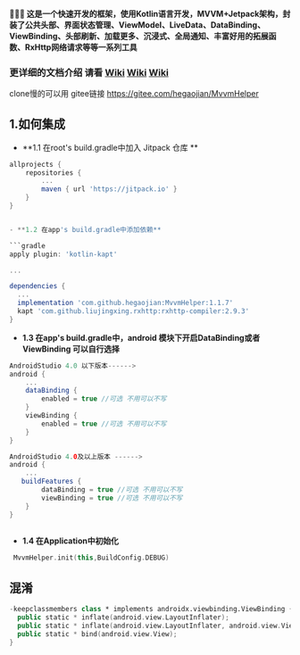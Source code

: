 #### :chicken::chicken::chicken: 这是一个快速开发的框架，使用Kotlin语言开发，MVVM+Jetpack架构，封装了公共头部、界面状态管理、ViewModel、LiveData、DataBinding、ViewBinding、头部刷新、加载更多、沉浸式、全局通知、丰富好用的拓展函数、RxHttp网络请求等等一系列工具


### 更详细的文档介绍 请看 [Wiki](https://github.com/hegaojian/MvvmHelper/wiki)   [Wiki](https://github.com/hegaojian/MvvmHelper/wiki)   [Wiki](https://github.com/hegaojian/MvvmHelper/wiki)

clone慢的可以用 gitee链接 https://gitee.com/hegaojian/MvvmHelper

## 1.如何集成

- **1.1 在root's build.gradle中加入 Jitpack 仓库 **

```gradle
allprojects {
    repositories {
        ...
        maven { url 'https://jitpack.io' }
    }
}


- **1.2 在app's build.gradle中添加依赖**

```gradle
apply plugin: 'kotlin-kapt'

...

dependencies {
  ...
  implementation 'com.github.hegaojian:MvvmHelper:1.1.7'
  kapt 'com.github.liujingxing.rxhttp:rxhttp-compiler:2.9.3'
}
```

- **1.3 在app's build.gradle中，android 模块下开启DataBinding或者ViewBinding 可以自行选择**

``` gradle
AndroidStudio 4.0 以下版本------>
android {
    ...
    dataBinding {
        enabled = true //可选 不用可以不写
    }
    viewBinding {
        enabled = true //可选 不用可以不写
    }
}

AndroidStudio 4.0及以上版本 ------>
android {
    ...
   buildFeatures {
        dataBinding = true //可选 不用可以不写
        viewBinding = true //可选 不用可以不写
    }
}
 
```

- **1.4 在Application中初始化**

```kotlin
 MvvmHelper.init(this,BuildConfig.DEBUG)
```


## 混淆

``` kotlin 
-keepclassmembers class * implements androidx.viewbinding.ViewBinding {
  public static * inflate(android.view.LayoutInflater);
  public static * inflate(android.view.LayoutInflater, android.view.ViewGroup, boolean);
  public static * bind(android.view.View);
}
```

